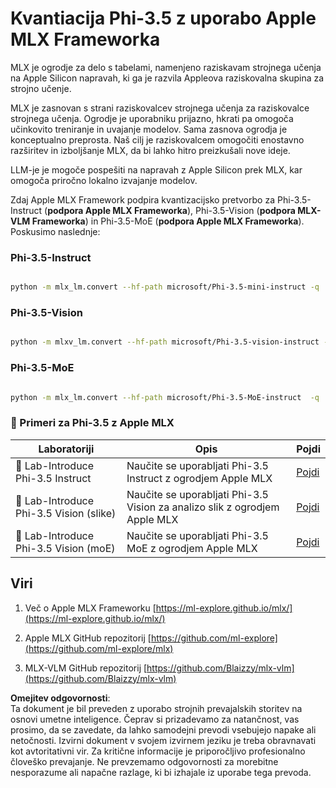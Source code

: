 # **Kvantiacija Phi-3.5 z uporabo Apple MLX Frameworka**

MLX je ogrodje za delo s tabelami, namenjeno raziskavam strojnega učenja na Apple Silicon napravah, ki ga je razvila Appleova raziskovalna skupina za strojno učenje.

MLX je zasnovan s strani raziskovalcev strojnega učenja za raziskovalce strojnega učenja. Ogrodje je uporabniku prijazno, hkrati pa omogoča učinkovito treniranje in uvajanje modelov. Sama zasnova ogrodja je konceptualno preprosta. Naš cilj je raziskovalcem omogočiti enostavno razširitev in izboljšanje MLX, da bi lahko hitro preizkušali nove ideje.

LLM-je je mogoče pospešiti na napravah z Apple Silicon prek MLX, kar omogoča priročno lokalno izvajanje modelov.

Zdaj Apple MLX Framework podpira kvantizacijsko pretvorbo za Phi-3.5-Instruct (**podpora Apple MLX Frameworka**), Phi-3.5-Vision (**podpora MLX-VLM Frameworka**) in Phi-3.5-MoE (**podpora Apple MLX Frameworka**). Poskusimo naslednje:

### **Phi-3.5-Instruct**

```bash

python -m mlx_lm.convert --hf-path microsoft/Phi-3.5-mini-instruct -q

```

### **Phi-3.5-Vision**

```bash

python -m mlxv_lm.convert --hf-path microsoft/Phi-3.5-vision-instruct -q

```

### **Phi-3.5-MoE**

```bash

python -m mlx_lm.convert --hf-path microsoft/Phi-3.5-MoE-instruct  -q

```

### **🤖 Primeri za Phi-3.5 z Apple MLX**

| Laboratoriji | Opis | Pojdi |
| ------------ | ----- | ----- |
| 🚀 Lab-Introduce Phi-3.5 Instruct  | Naučite se uporabljati Phi-3.5 Instruct z ogrodjem Apple MLX   |  [Pojdi](../../../../../code/09.UpdateSamples/Aug/mlx-phi35-instruct.ipynb)    |
| 🚀 Lab-Introduce Phi-3.5 Vision (slike) | Naučite se uporabljati Phi-3.5 Vision za analizo slik z ogrodjem Apple MLX     |  [Pojdi](../../../../../code/09.UpdateSamples/Aug/mlx-phi35-vision.ipynb)    |
| 🚀 Lab-Introduce Phi-3.5 Vision (moE)   | Naučite se uporabljati Phi-3.5 MoE z ogrodjem Apple MLX  |  [Pojdi](../../../../../code/09.UpdateSamples/Aug/mlx-phi35-moe.ipynb)    |

## **Viri**

1. Več o Apple MLX Frameworku [https://ml-explore.github.io/mlx/](https://ml-explore.github.io/mlx/)

2. Apple MLX GitHub repozitorij [https://github.com/ml-explore](https://github.com/ml-explore/mlx)

3. MLX-VLM GitHub repozitorij [https://github.com/Blaizzy/mlx-vlm](https://github.com/Blaizzy/mlx-vlm)

**Omejitev odgovornosti**:  
Ta dokument je bil preveden z uporabo strojnih prevajalskih storitev na osnovi umetne inteligence. Čeprav si prizadevamo za natančnost, vas prosimo, da se zavedate, da lahko samodejni prevodi vsebujejo napake ali netočnosti. Izvirni dokument v svojem izvirnem jeziku je treba obravnavati kot avtoritativni vir. Za kritične informacije je priporočljivo profesionalno človeško prevajanje. Ne prevzemamo odgovornosti za morebitne nesporazume ali napačne razlage, ki bi izhajale iz uporabe tega prevoda.